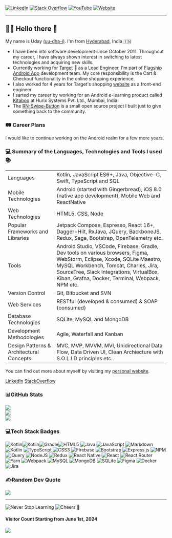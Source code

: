 
[![LinkedIn](https://img.shields.io/badge/LinkedIn-%230077B5.svg?logo=linkedin&logoColor=white)](https://linkedin.com/in/uday-sravan-kamineni-65135321) [![Stack Overflow](https://img.shields.io/badge/-Stackoverflow-FE7A16?logo=stack-overflow&logoColor=white)](https://stackoverflow.com/users/1897654) [![YouTube](https://img.shields.io/badge/YouTube-%23FF0000.svg?logo=YouTube&logoColor=white)](https://www.youtube.com/@UDAYSRAVANK) [![Website](https://img.shields.io/badge/Website-%230077B5.svg?logo=web&logoColor=white)](https://udaysravank.com)

---

## :raising_hand_man: Hello there :wave:

My name is Uday [(uu-dha-i)](https://www.youtube.com/watch?v=e29d0qn0bOk). I'm from [Hyderabad](https://www.hyderabadtourism.travel/places-to-visit-in-hyderabad), India 🇮🇳 

- I have been into software development since October 2011. Throughout my career, I have always shown interest in switching to latest technologies and acquiring new skills. 
- Currently working for [Target](https://www.linkedin.com/company/target) 🎯 as a Lead Engineer. I'm part of [Flagship Android App](https://play.google.com/store/apps/details?id=com.target.ui&hl=en_US&gl=US) development team. My core responsibility is the Cart & Checkout functionality in the online shopping experience.
- I also worked for 4 years for Target's shopping [website](https://www.target.com/) as a front-end engineer.
- I sarted my career by working for an Android e-learning product called [Kitaboo](https://play.google.com/store/apps/details?id=com.hurix.kitaboo.cloudreader&hl=en_US&gl=US) at Hurix Systems Pvt. Ltd., Mumbai, India.
- The [RN-Swipe-Button](https://www.npmjs.com/package/rn-swipe-button) is a small open source project I built just to give something back to the community.


### :railway_track: Career Plans
I would like to continue working on the Android realm for a few more years. 

### :computer: Summary of the Languages, Technologies and Tools I used :books:

<table
  <tr>
    <td>Languages</td>
    <td>Kotlin, JavaScript ES6+, Java, Objective-C, Swift, TypeScript and SQL</td>
  </tr>
  <tr>
    <td>Mobile Technologies</td>
    <td>Android (started with Gingerbread), iOS 8.0 (native app development), Mobile Web and ReactNative</td>
  </tr>
  <tr>
    <td>Web Technologies</td>
    <td>HTML5, CSS, Node </td>
  </tr>
  <tr>
    <td>Popular Frameworks and Libraries</td>
    <td>Jetpack Compose, Espresso, React 16+, Dagger+Hilt, RxJava, JQuery, BackboneJS, Redux, Saga, Bootstrap, OpenTelemetry etc. </td>
  </tr>
  <tr>
    <td>Tools</td>
    <td>Android Studio, VSCode, Firebase, Gradle, Dev tools on various browsers, Figma, WebStorm, Eclipse, Xcode, SQLite Maestro, MySQL Workbench, Tomcat, Charles, Jira, SourceTree, Slack Integrations, VirtualBox, Kiban, Grafna, Docker, Terminal, Webpack, NPM etc.</td>
  </tr>
  <tr>
    <td>Version Control</td>
    <td>Git, Bitbucket and SVN</td>
  </tr>
  <tr>
    <td>Web Services</td>
    <td>RESTful (developed & consumed) & SOAP (consumed)</td>
  </tr>
  <tr>
    <td>Database Technologies</td>
    <td>SQLite, MySQL and MongoDB</td>
  </tr>
  <tr>
    <td>Development Methodologies</td>
    <td>Agile, Waterfall and Kanban</td>
  </tr>
  <tr>
    <td>Design Patterns & Architectural Concepts</td>
    <td>MVC, MVP, MVVM, MVI, Unidirectional Data Flow, Data Driven UI, Clean Archiecture with S.O.L.I.D principles etc.</td>
  </tr>
</table>

You can find out more about myself by visiting my [personal website](https://udaysravank.com).

[LinkedIn](https://www.linkedin.com/in/uday-sravan-kamineni-65135321/) [StackOverflow](https://stackoverflow.com/users/1897654/uday-sravan-k)

### 📊GitHub Stats

![](https://github-readme-stats.vercel.app/api?username=udaysravank&theme=radical&hide_border=false&include_all_commits=false&count_private=false)<br/>
![](https://github-readme-streak-stats.herokuapp.com/?user=udaysravank&theme=radical&hide_border=false)<br/>
![](https://github-readme-stats.vercel.app/api/top-langs/?username=udaysravank&theme=radical&hide_border=false&include_all_commits=false&count_private=false&layout=compact)

### 💻Tech Stack Badges
![Kotlin](https://img.shields.io/badge/Android-20ac07.svg?style=plastic&logo=Android&logoColor=white)![Kotlin](https://img.shields.io/badge/Kotlin-ed107b.svg?style=plastic&logo=Kotlin&logoColor=white)![Gradle](https://img.shields.io/badge/Gradle-02303A.svg?style=plastic&logo=Gradle&logoColor=white)![HTML5](https://img.shields.io/badge/html5-%23E34F26.svg?style=plastic&logo=html5&logoColor=white) ![Java](https://img.shields.io/badge/Java-%23ED8B00.svg?style=plastic&logo=Java&logoColor=white) ![JavaScript](https://img.shields.io/badge/Javascript-%23323330.svg?style=plastic&logo=Javascript&logoColor=%23F7DF1E) ![Markdown](https://img.shields.io/badge/markdown-%23000000.svg?style=plastic&logo=markdown&logoColor=white) ![Kotlin](https://img.shields.io/badge/kotlin-%230095D5.svg?style=plastic&logo=kotlin&logoColor=white) ![TypeScript](https://img.shields.io/badge/typescript-%23007ACC.svg?style=plastic&logo=typescript&logoColor=white) ![CSS3](https://img.shields.io/badge/css3-%231572B6.svg?style=plastic&logo=css3&logoColor=white) ![Firebase](https://img.shields.io/badge/firebase-%23039BE5.svg?style=plastic&logo=firebase) ![Bootstrap](https://img.shields.io/badge/bootstrap-%23563D7C.svg?style=plastic&logo=bootstrap&logoColor=white) ![Express.js](https://img.shields.io/badge/express.js-%23404d59.svg?style=plastic&logo=express&logoColor=%2361DAFB) ![NPM](https://img.shields.io/badge/NPM-%23000000.svg?style=plastic&logo=npm&logoColor=white) ![jQuery](https://img.shields.io/badge/jquery-%230769AD.svg?style=plastic&logo=jquery&logoColor=white) ![NodeJS](https://img.shields.io/badge/node.js-6DA55F?style=plastic&logo=node.js&logoColor=white) ![Redux](https://img.shields.io/badge/redux-%23593d88.svg?style=plastic&logo=redux&logoColor=white) ![React Native](https://img.shields.io/badge/react_native-%2320232a.svg?style=plastic&logo=react&logoColor=%2361DAFB) ![React](https://img.shields.io/badge/react-%2320232a.svg?style=plastic&logo=react&logoColor=%2361DAFB) ![React Router](https://img.shields.io/badge/React_Router-CA4245?style=plastic&logo=react-router&logoColor=white) ![Yarn](https://img.shields.io/badge/yarn-%232C8EBB.svg?style=plastic&logo=yarn&logoColor=white) ![Webpack](https://img.shields.io/badge/webpack-%238DD6F9.svg?style=plastic&logo=webpack&logoColor=black) ![MySQL](https://img.shields.io/badge/mysql-%2300f.svg?style=plastic&logo=mysql&logoColor=white) ![MongoDB](https://img.shields.io/badge/MongoDB-%234ea94b.svg?style=plastic&logo=mongodb&logoColor=white) ![SQLite](https://img.shields.io/badge/sqlite-%2307405e.svg?style=plastic&logo=sqlite&logoColor=white) 	![Figma](https://img.shields.io/badge/figma-%23F24E1E.svg?style=plastic&logo=figma&logoColor=white) ![Docker](https://img.shields.io/badge/docker-%230db7ed.svg?style=plastic&logo=docker&logoColor=white) ![Jira](https://img.shields.io/badge/jira-%230A0FFF.svg?style=plastic&logo=jira&logoColor=white) 

### ✍️Random Dev Quote
![](https://quotes-github-readme.vercel.app/api?type=horizontal&theme=dark)

---
![Never Stop Learning](https://img.shields.io/badge/Never_Stop_Learning-cfc40c) ![Cheers](https://img.shields.io/badge/Cheers!-ed9310) 🥂

#### Visitor Count Starting from June 1st, 2024

<img src="https://profile-counter.glitch.me/udaysravank/count.svg" />

<!--
**UdaySravanK/UdaySravanK** is a ✨ _special_ ✨ repository because its `README.md` (this file) appears on your GitHub profile.
-->
